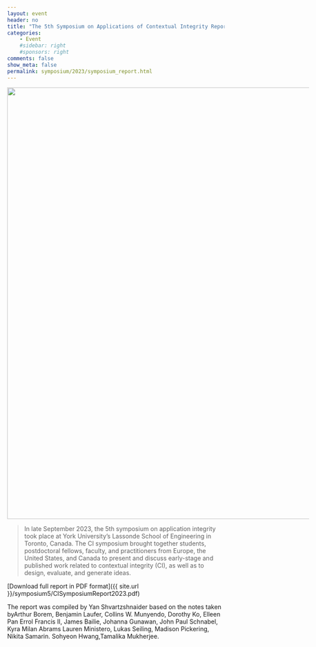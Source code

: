 ```yaml
---
layout: event
header: no
title: "The 5th Symposium on Applications of Contextual Integrity Report"
categories:
    - Event
    #sidebar: right
    #sponsors: right
comments: false
show_meta: false
permalink: symposium/2023/symposium_report.html
---
```


 <img src="{{ site.url }}/images/5thSymposiumLogo2.png" style="width: 1000px; min-width: 700px;" />

>  In late September 2023, the 5th symposium on application integrity took place at York University’s Lassonde School of Engineering in Toronto, Canada. The CI symposium brought together students, postdoctoral fellows, faculty, and practitioners from Europe, the United States, and Canada to present and discuss early-stage and published work related to contextual integrity (CI), as well as to design, evaluate, and generate ideas.

[Download full report in PDF format]({{ site.url }}/symposium5/CISymposiumReport2023.pdf)

The report was compiled by Yan Shvartzshnaider based on the notes taken byArthur Borem, Benjamin Laufer, Collins W. Munyendo, Dorothy Ko, Elleen Pan Errol Francis II, James Bailie, Johanna Gunawan, John Paul Schnabel, Kyra Milan Abrams Lauren Ministero, Lukas Seiling, Madison Pickering, Nikita Samarin. Sohyeon Hwang,Tamalika Mukherjee.
